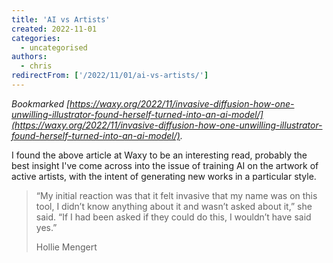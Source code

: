 ```yaml
---
title: 'AI vs Artists'
created: 2022-11-01
categories:
  - uncategorised
authors:
  - chris
redirectFrom: ['/2022/11/01/ai-vs-artists/']
---
```


_Bookmarked [https://waxy.org/2022/11/invasive-diffusion-how-one-unwilling-illustrator-found-herself-turned-into-an-ai-model/](https://waxy.org/2022/11/invasive-diffusion-how-one-unwilling-illustrator-found-herself-turned-into-an-ai-model/)._

I found the above article at Waxy to be an interesting read, probably the best insight I've come across into the issue of training AI on the artwork of active artists, with the intent of generating new works in a particular style.

> “My initial reaction was that it felt invasive that my name was on this tool, I didn’t know anything about it and wasn’t asked about it,” she said. “If I had been asked if they could do this, I wouldn’t have said yes.”
>
> Hollie Mengert
